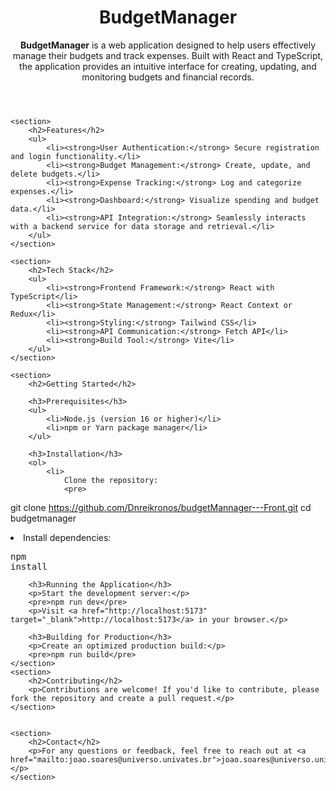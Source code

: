 <!DOCTYPE html>
<html lang="en">
<head>
    <meta charset="UTF-8">
    <meta name="viewport" content="width=device-width, initial-scale=1.0">
    <title>BudgetManager</title>
</head>
<body>
    <header>
        <h1>BudgetManager</h1>
        <p><strong>BudgetManager</strong> is a web application designed to help users effectively manage their budgets and track expenses. Built with React and TypeScript, the application provides an intuitive interface for creating, updating, and monitoring budgets and financial records.</p>
    </header>

    <section>
        <h2>Features</h2>
        <ul>
            <li><strong>User Authentication:</strong> Secure registration and login functionality.</li>
            <li><strong>Budget Management:</strong> Create, update, and delete budgets.</li>
            <li><strong>Expense Tracking:</strong> Log and categorize expenses.</li>
            <li><strong>Dashboard:</strong> Visualize spending and budget data.</li>
            <li><strong>API Integration:</strong> Seamlessly interacts with a backend service for data storage and retrieval.</li>
        </ul>
    </section>

    <section>
        <h2>Tech Stack</h2>
        <ul>
            <li><strong>Frontend Framework:</strong> React with TypeScript</li>
            <li><strong>State Management:</strong> React Context or Redux</li>
            <li><strong>Styling:</strong> Tailwind CSS</li>
            <li><strong>API Communication:</strong> Fetch API</li>
            <li><strong>Build Tool:</strong> Vite</li>
        </ul>
    </section>

    <section>
        <h2>Getting Started</h2>

        <h3>Prerequisites</h3>
        <ul>
            <li>Node.js (version 16 or higher)</li>
            <li>npm or Yarn package manager</li>
        </ul>

        <h3>Installation</h3>
        <ol>
            <li>
                Clone the repository:
                <pre>
git clone https://github.com/Dnreikronos/budgetMannager---Front.git
cd budgetmanager
                </pre>
            </li>
            <li>
                Install dependencies:
                <pre>npm install</pre>
            </li>
        </ol>

        <h3>Running the Application</h3>
        <p>Start the development server:</p>
        <pre>npm run dev</pre>
        <p>Visit <a href="http://localhost:5173" target="_blank">http://localhost:5173</a> in your browser.</p>

        <h3>Building for Production</h3>
        <p>Create an optimized production build:</p>
        <pre>npm run build</pre>
    </section>
    <section>
        <h2>Contributing</h2>
        <p>Contributions are welcome! If you'd like to contribute, please fork the repository and create a pull request.</p>
    </section>


    <section>
        <h2>Contact</h2>
        <p>For any questions or feedback, feel free to reach out at <a href="mailto:joao.soares@universo.univates.br">joao.soares@universo.univates.br</a>.</p>
    </section>
</body>
</html>

